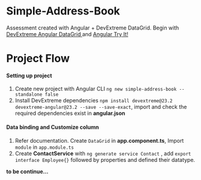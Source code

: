 # Simple-Address-Book
Assessment created with Angular + DevExtreme DataGrid. 
Begin with [DevExtreme Angular DataGrid ](https://js.devexpress.com/Angular/Documentation/Guide/UI_Components/DataGrid/Getting_Started_with_DataGrid/) and [Angular Try It!](https://angular.io/start)
# Project Flow
#### Setting up project
1. Create new project with Angular CLI `ng new simple-address-book --standalone false`
2. Install DevExtreme dependencies `npm install devextreme@23.2 devextreme-angular@23.2 --save --save-exact`, import and check the required dependencies exist in **angular.json**
#### Data binding and Customize column
1. Refer documentation. Create `DataGrid` in **app.component.ts**, Import `module` in `app.module.ts` 
2. Create **ContactService** with `ng generate service Contact` , add `export interface Employee{}` followed by properties and defined their datatype.

**to be continue...**

